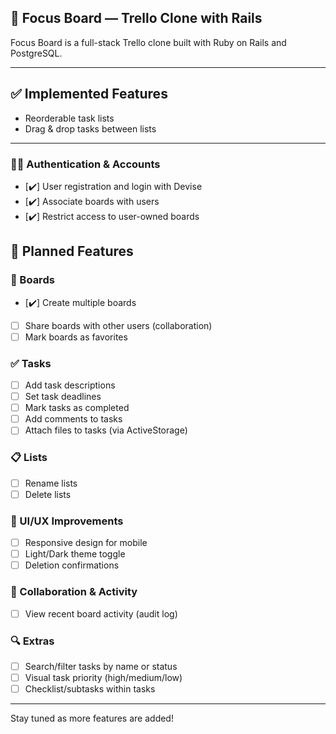 ## 🎯 Focus Board — Trello Clone with Rails

Focus Board is a full-stack Trello clone built with Ruby on Rails and PostgreSQL.

---

## ✅ Implemented Features

- Reorderable task lists
- Drag & drop tasks between lists

---

### 🧑‍💼 Authentication & Accounts

- [✔️] User registration and login with Devise
- [✔️] Associate boards with users
- [✔️] Restrict access to user-owned boards

## 🧩 Planned Features

### 🧠 Boards

- [✔️] Create multiple boards
- [ ] Share boards with other users (collaboration)
- [ ] Mark boards as favorites

### ✅ Tasks

- [ ] Add task descriptions
- [ ] Set task deadlines
- [ ] Mark tasks as completed
- [ ] Add comments to tasks
- [ ] Attach files to tasks (via ActiveStorage)

### 📋 Lists

- [ ] Rename lists
- [ ] Delete lists

### 🎨 UI/UX Improvements

- [ ] Responsive design for mobile
- [ ] Light/Dark theme toggle
- [ ] Deletion confirmations

### 🔄 Collaboration & Activity

- [ ] View recent board activity (audit log)

### 🔍 Extras

- [ ] Search/filter tasks by name or status
- [ ] Visual task priority (high/medium/low)
- [ ] Checklist/subtasks within tasks

---

Stay tuned as more features are added!
